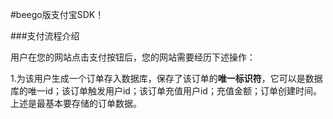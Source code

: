 #beego版支付宝SDK！

###支付流程介绍

用户在您的网站点击支付按钮后，您的网站需要经历下述操作：

1.为该用户生成一个订单存入数据库，保存了该订单的**唯一标识符**，它可以是数据库的唯一id；该订单触发用户id；该订单充值用户id；充值金额；订单创建时间。上述是最基本要存储的订单数据。